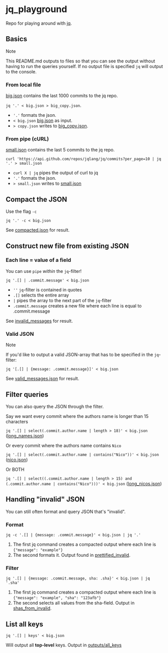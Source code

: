 # jq_playground

Repo for playing around with [jq](https://github.com/jqlang/jq).

## Basics

> [!NOTE]
> This README.md outputs to files so that you can see the output without having to run the queries yourself.
> If no output file is specified `jq` will output to the console.

### From local file

[big.json](big.json) contains the last 1000 commits to the jq repo.

`jq '.' < big.json > big_copy.json`.

- `'.'` formats the json.
- `< big.json` [big.json](big.json) as input.
- `> copy.json` writes to [big_copy.json](big_copy.json).

### From pipe (cURL)

[small.json](small.json) contains the last 5 commits to the jq repo.

`curl 'https://api.github.com/repos/jqlang/jq/commits?per_page=10 | jq '.' > small.json`

- `curl X | jq` pipes the output of curl to jq
- `'.'` formats the json.
- `> small.json` writes to [small.json](small.json)

## Compact the JSON

Use the flag `-c`

`jq '.' -c < big.json`

See [compacted.json](outputs/compacted.json) for result.

## Construct new file from existing JSON

### Each line = value of a field

You can use `pipe` _within_ the `jq`-filter!

`jq '.[] | .commit.message' < big.json`

- `''` `jq`-filter is contained in quotes
- `.[]` selects the entire array
- `|` pipes the array to the next part of the `jq`-filter
- `.commit.message` creates a new file where each line is equal to .commit.message

See [invalid_messages](outputs/invalid_messages) for result.

### Valid JSON

> [!NOTE]
> If you'd like to output a valid JSON-array that has to be specified in the `jq`-filter:

`jq '[.[] | {message: .commit.message}]' < big.json`

See [valid_messages.json](outputs/valid_messages.json) for result.

## Filter queries

You can also query the JSON through the filter.

Say we want every commit where the authors name is longer than 15 characters

`jq '.[] | select(.commit.author.name | length > 18)' < big.json` ([long_names.json](outputs/long_names.json))

Or every commit where the authors name contains `Nico`

`jq '.[] | select(.commit.author.name | contains("Nico"))' < big.json` ([nico.json](outputs/nico.json))

Or BOTH

`jq '.[] | select((.commit.author.name | length > 15) and (.commit.author.name | contains("Nico")))' < big.json` ([long_nicos.json](outputs/long_nicos.json))

## Handling "invalid" JSON

You can still often format and query JSON that's "invalid".

### Format

```
jq -c '.[] | {message: .commit.message}' < big.json | jq '.'
```

1. The first jq command creates a compacted output where each line is `{"message": "example"}`
2. The second formats it. Output found in [prettified_invalid](outputs/prettified_invalid.json).

### Filter

```
jq '.[] | {message: .commit.message, sha: .sha}' < big.json | jq '.sha'
```

1. The first jq command creates a compacted output where each line is `{"message": "example", "sha": "123afb"}`
2. The second selects all values from the sha-field. Output in [shas_from_invalid](outputs/shas_from_invalid).

## List all keys

`jq '.[] | keys' < big.json`

Will output all **top-level** keys. Output in [outputs/all_keys](outputs/all_keys)
